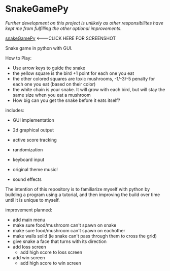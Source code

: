 # SnakeGamePy

_Further development on this project is unlikely as other responsibilites have kept me from fulfilling the other optional improvements._

[snakeGamePy](https://user-images.githubusercontent.com/48334372/153797909-ee817ddf-b54e-4909-94e5-8b4365c87e49.PNG) <---CLICK HERE FOR SCREENSHOT

Snake game in python with GUI.
    
How to Play:
- Use arrow keys to guide the snake
- the yellow square is the bird +1 point for each one you eat
- the other colored squares are toxic mushrooms, -1/-3/-5 penalty for each one you eat (based on their color)
- the white chain is your snake. It will grow with each bird, but will stay the same size when you eat a mushroom
- How big can you get the snake before it eats itself?

includes:
- GUI implementation
- 2d graphical output
- active score tracking
- randomization
- keyboard input
- original theme music!

- sound effects

The intention of this repository is to familiarize myself with python by building a program using a tutorial, and then
improving the build over time until it is unique to myself.

improvement planned:
- add main menu
- make sure food/mushroom can't spawn on snake
- make sure food/mushroom can't spawn on eachother
- make walls solid (ie snake can't pass through them to cross the grid)
- give snake a face that turns with its direction
- add loss screen
    - add high score to loss screen
- add win screen
    - add high score to win screen

